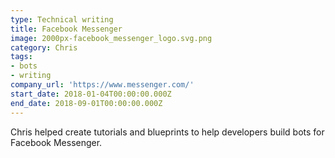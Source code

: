 ```yaml
---
type: Technical writing
title: Facebook Messenger
image: 2000px-facebook_messenger_logo.svg.png
category: Chris
tags:
- bots
- writing
company_url: 'https://www.messenger.com/'
start_date: 2018-01-04T00:00:00.000Z
end_date: 2018-09-01T00:00:00.000Z
---
```


Chris helped create tutorials and blueprints to help developers build bots for Facebook Messenger.
